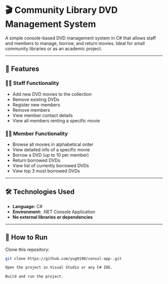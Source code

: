 # 🎬 Community Library DVD Management System

A simple console-based DVD management system in C# that allows staff and members to manage, borrow, and return movies. Ideal for small community libraries or as an academic project.

---

## 📌 Features

### 👩‍💼 Staff Functionality
- Add new DVD movies to the collection
- Remove existing DVDs
- Register new members
- Remove members
- View member contact details
- View all members renting a specific movie

### 🙋‍♂️ Member Functionality
- Browse all movies in alphabetical order
- View detailed info of a specific movie
- Borrow a DVD (up to 10 per member)
- Return borrowed DVDs
- View list of currently borrowed DVDs
- View top 3 most borrowed DVDs

---

## 🛠️ Technologies Used

- **Language:** C#
- **Environment:** .NET Console Application
- **No external libraries or dependencies**

---

## 🚀 How to Run

Clone this repository:
   ```bash
   git clone https://github.com/yug9190/consol-app-.git

Open the project in Visual Studio or any C# IDE.

Build and run the project.
